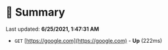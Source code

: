 # 📖 Summary
Last updated: **6/25/2021, 1:47:31 AM**

- `GET` [https://google.com](https://google.com) - **Up** (222ms)
